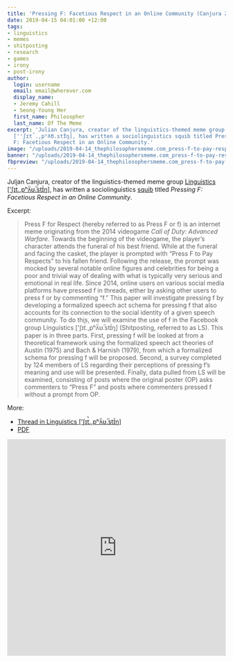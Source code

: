 ```yaml
---
title: 'Pressing F: Facetious Respect in an Online Community (Canjura 2018)'
date: 2019-04-15 04:01:00 +12:00
tags:
- linguistics
- memes
- shitposting
- research
- games
- irony
- post-irony
author:
  login: username
  email: email@wherever.com
  display_name:
  - Jeremy Cahill
  - Seong-Young Her
  first_name: Philosopher
  last_name: Of The Meme
excerpt: 'Julian Canjura, creator of the linguistics-themed meme group Linguistics
  [''ʃɪt̚.,pʰʌ̈̈ʊ̈̈.stɪ̃̃ŋ], has written a sociolinguistics squib titled Pressing
  F: Facetious Respect in an Online Community.'
image: "/uploads/2019-04-14_thephilosophersmeme.com_press-f-to-pay-respects.jpg"
banner: "/uploads/2019-04-14_thephilosophersmeme.com_press-f-to-pay-respects.jpg"
fbpreview: "/uploads/2019-04-14_thephilosophersmeme.com_press-f-to-pay-respects.jpg"
---
```


Julian Canjura, creator of the linguistics-themed meme group <a href="https://www.facebook.com/groups/1077001935778165">Linguistics ['ʃɪt̚.,pʰʌ̈̈ʊ̈̈.stɪ̃̃ŋ]</a>, has written a sociolinguistics <a href="https://en.wikipedia.org/wiki/Squib_(writing)">squib</a> titled <i>Pressing F: Facetious Respect in an Online Community</i>.

Excerpt:

<blockquote>Press F for Respect (hereby referred to as Press F or f) is an internet meme originating from the 2014 videogame <i>Call of Duty: Advanced Warfare</i>. Towards the beginning of the videogame, the player’s character attends the funeral of his best friend. While at the funeral and facing the casket, the player is prompted with “Press F to Pay Respects” to his fallen friend.  Following the release, the prompt was mocked by several notable online figures and celebrities for being a poor and trivial way of dealing with what is typically very serious and emotional in real life.  Since 2014, online users on various social media platforms have pressed f in threads, either by asking other users to press f or by commenting “f.” This paper will investigate pressing f by developing a formalized speech act schema for pressing f that also accounts for its connection to the social identity of a given speech community. To do this, we will examine the use of f in the Facebook group Linguistics ['ʃɪt̚.,pʰʌ̈̈ʊ̈̈.stɪ̃̃ŋ] (Shitposting, referred to as LS). This paper is in three parts. First, pressing f will be looked at from a theoretical framework using the formalized speech act theories of Austin (1975) and Bach & Harnish (1979), from which a formalized schema for pressing f will be proposed. Second, a survey completed by 124 members of LS regarding their perceptions of pressing f’s meaning and use will be presented. Finally, data pulled from LS will be examined, consisting of posts where the original poster (OP) asks commenters to “Press F” and posts where commenters pressed f without a prompt from OP.</blockquote>

More:

<ul>
  <li><a href="https://www.facebook.com/groups/1077001935778165/permalink/1623551057789914/">Thread in Linguistics ['ʃɪt̚.,pʰʌ̈̈ʊ̈̈.stɪ̃̃ŋ]</a></li>
  <li><a href="/uploads/Canjura2018_Pressing-F_Facetious-Respect-in-an-Online-Community.pdf">PDF</a></li>
</ul>

<embed style="width:100%;min-height:500px" src="https://thephilosophersmeme.com/uploads/Canjura2018_Pressing-F_Facetious-Respect-in-an-Online-Community.pdf" type="application/pdf" />
